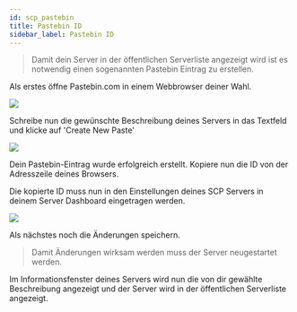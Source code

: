 ```yaml
---
id: scp_pastebin
title: Pastebin ID
sidebar_label: Pastebin ID
---
```


> Damit dein Server in der öffentlichen Serverliste angezeigt wird ist es notwendig einen sogenannten Pastebin Eintrag zu erstellen.

Als erstes öffne Pastebin.com in einem Webbrowser deiner Wahl.

![](https://screensaver01.zap-hosting.com/index.php/s/YR7WHx7x4qmJ3NQ/preview)

Schreibe nun die gewünschte Beschreibung deines Servers in das Textfeld und klicke auf 'Create New Paste'

![](https://screensaver01.zap-hosting.com/index.php/s/FeDXeMFZg5SYDXq/preview)

Dein Pastebin-Eintrag wurde erfolgreich erstellt. Kopiere nun die ID von der Adresszeile deines Browsers.

Die kopierte ID muss nun in den Einstellungen deines SCP Servers in deinem Server Dashboard eingetragen werden.

![](https://screensaver01.zap-hosting.com/index.php/s/kT5wsgeC2fE434d/preview)

Als nächstes noch die Änderungen speichern.

> Damit Änderungen wirksam werden muss der Server neugestartet werden.

Im Informationsfenster deines Servers wird nun die von dir gewählte Beschreibung angezeigt und der Server wird in der öffentlichen Serverliste angezeigt.
